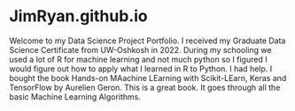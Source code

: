 # JimRyan.github.io
Welcome to my Data Science Project Portfolio. I received my Graduate Data Science Certificate from UW-Oshkosh in 2022.
During my schooling we used a lot of R for machine learning and not much python so I figured I would figure out how to apply what I learned in R to Python.
I had help. I bought the book Hands-on MAachine LEarning with Scikit-LEarn, Keras and TensorFlow by Aurelien Geron. This is a great book. It goes through all the basic Machine Learning Algorithms. 


 
